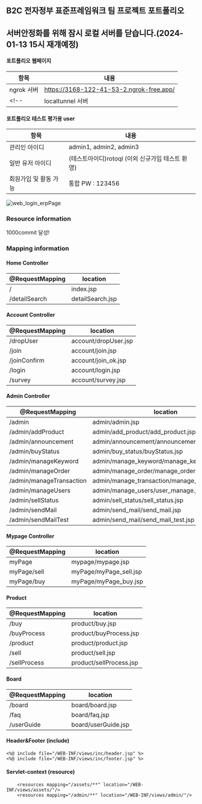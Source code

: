 ## B2C 전자정부 표준프레임워크 팀 프로젝트 포트폴리오


## 서버안정화를 위해 잠시 로컬 서버를 닫습니다.(2024-01-13 15시 재걔예정)
#### 포트폴리오 웹페이지  
 항목 | 내용 
|----|----|
|ngrok 서버|https://3168-122-41-53-2.ngrok-free.app/|
<!--|localtunnel 서버|https://plain-onions-glow.loca.lt/|-->



#### 포트폴리오 테스트 평가용 user  
 항목 | 내용 
|----|----|
|관리인 아이디|admin1, admin2, admin3 |
|일반 유저 아이디|(테스트아이디)rotoql (이외 신규가입 테스트 환영)|
|회원가입 및 활동 가능|통합 PW : 123456|


![web_login_erpPage](https://github.com/rotoql00/ezen03/assets/56528619/61363a99-b1f8-49e3-b5e8-93d5a5d37111)


### Resource information
   1000commit 달성!
    <resources mapping="/assets/**" location="/WEB-INF/views/assets/"/>
    <resources mapping="/admin/**" location="/WEB-INF/views/admin/"/>
    <resources mapping="/plugin/**" location="/WEB-INF/views/plugin/"/>
    
    
### Mapping information

#### Home Controller  
 @RequestMapping | location 
|----|----|
|/|index.jsp|
|/detailSearch|detailSearch.jsp|


#### Account Controller
 @RequestMapping | location
|----|----|
|/dropUser|account/dropUser.jsp|
|/join|account/join.jsp|
|/joinConfirm|account/join_ok.jsp|
|/login|account/login.jsp|
|/survey|account/survey.jsp|

#### Admin Controller
 @RequestMapping | location
|----|----|
|/admin|admin/admin.jsp|
|/admin/addProduct|admin/add_product/add_product.jsp|
|/admin/announcement|admin/announcement/announcement.jsp|
|/admin/buyStatus|admin/buy_status/buyStatus.jsp|
|/admin/manageKeyword|admin/manage_keyword/manage_keyword.jsp|
|/admin/manageOrder|admin/manage_order/manage_order.jsp|
|/admin/manageTransaction|admin/manage_transaction/manage_transaction.jsp|
|/admin/manageUsers|admin/manage_users/user_manage.jsp|
|/admin/sellStatus|admin/sell_status/sell_status.jsp|
|/admin/sendMail|admin/send_mail/send_mail.jsp|
|/admin/sendMailTest|admin/send_mail/send_mail_test.jsp|

#### Mypage Controller
 @RequestMapping | location 
|----|----|
|myPage|mypage/mypage.jsp|
|myPage/sell|myPage/myPage_sell.jsp|
|myPage/buy|myPage/myPage_buy.jsp|

#### Product
 @RequestMapping | location 
|----|----|
|/buy|product/buy.jsp|
|/buyProcess|product/buyProcess.jsp|
|/product|product/product.jsp|
|/sell|product/sell.jsp|
|/sellProcess|product/sellProcess.jsp|

#### Board
 @RequestMapping | location 
|----|----|
|/board|board/board.jsp|
|/faq|board/faq.jsp|
|/userGuide|board/userGuide.jsp|

#### Header&Footer (include)
    <%@ include file="/WEB-INF/views/inc/header.jsp" %>
    <%@ include file="/WEB-INF/views/inc/footer.jsp" %>
    
#### Servlet-context (resource)
        <resources mapping="/assets/**" location="/WEB-INF/views/assets/"/>
        <resources mapping="/admin/**" location="/WEB-INF/views/admin/"/>


